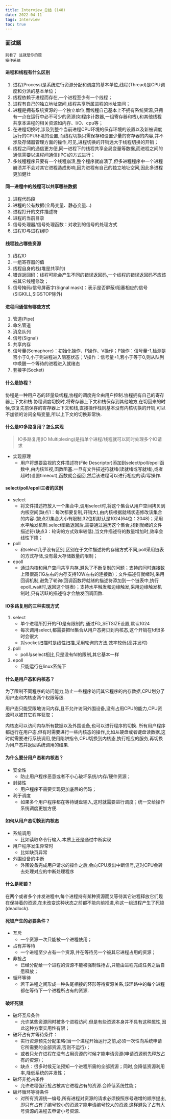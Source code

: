 ```yaml
---
title: Interview_总结 (148)
date: 2022-04-11
tags: Interview
toc: true
---
```


### 面试题
    别看了 这就是你的题
    操作系统

<!-- more -->

#### 进程和线程有什么区别
1. 进程(Process)是系统进行资源分配和调度的基本单位,线程(Thread)是CPU调度和分派的基本单位；
2. 线程依赖于进程而存在,一个进程至少有一个线程；
3. 进程有自己的独立地址空间,线程共享所属进程的地址空间；
4. 进程是拥有系统资源的一个独立单位,而线程自己基本上不拥有系统资源,只拥有一点在运行中必不可少的资源(如程序计数器,一组寄存器和栈),和其他线程共享本进程的相关资源如内存、I/O、cpu等；
5. 在进程切换时,涉及到整个当前进程CPU环境的保存环境的设置以及新被调度运行的CPU环境的设置,而线程切换只需保存和设置少量的寄存器的内容,并不涉及存储器管理方面的操作,可见,进程切换的开销远大于线程切换的开销；
6. 线程之间的通信更方便,同一进程下的线程共享全局变量等数据,而进程之间的通信需要以进程间通信(IPC)的方式进行；
7. 多线程程序只要有一个线程崩溃,整个程序就崩溃了,但多进程程序中一个进程崩溃并不会对其它进程造成影响,因为进程有自己的独立地址空间,因此多进程更加健壮

#### 同一进程中的线程可以共享哪些数据
1. 进程代码段
2. 进程的公有数据(全局变量、静态变量...)
3. 进程打开的文件描述符
4. 进程的当前目录
5. 信号处理器/信号处理函数：对收到的信号的处理方式
6. 进程ID与进程组ID

#### 线程独占哪些资源
1. 线程ID
2. 一组寄存器的值
3. 线程自身的栈(堆是共享的)
4. 错误返回码：线程可能会产生不同的错误返回码,一个线程的错误返回码不应该被其它线程修改；
5. 信号掩码/信号屏蔽字(Signal mask)：表示是否屏蔽/阻塞相应的信号(SIGKILL,SIGSTOP除外)

#### 进程间通信有哪些方式
1. 管道(Pipe)
2. 命名管道
3. 消息队列
4. 信号(Signal)
5. 共享内存
6. 信号量(Semaphore)：初始化操作、P操作、V操作；P操作：信号量-1,检测是否小于0,小于则进程进入阻塞状态；V操作：信号量+1,若小于等于0,则从队列中唤醒一个等待的进程进入就绪态
7. 套接字(Socket)

#### 什么是协程？

协程是一种用户态的轻量级线程,协程的调度完全由用户控制.协程拥有自己的寄存器上下文和栈.协程调度切换时,将寄存器上下文和栈保存到其他地方,在切回来的时候,恢复先前保存的寄存器上下文和栈,直接操作栈则基本没有内核切换的开销,可以不加锁的访问全局变量,所以上下文的切换非常快.

#### 什么是IO多路复用？怎么实现
> IO多路复用(IO Multiplexing)是指单个进程/线程就可以同时处理多个IO请求
- 实现原理
    * 用户将想要监视的文件描述符(File Descriptor)添加到select/poll/epoll函数中,由内核监视,函数阻塞.一旦有文件描述符就绪(读就绪或写就绪),或者超时(设置timeout),函数就会返回,然后该进程可以进行相应的读/写操作.

#### select/poll/epoll三者的区别
- select
    * 将文件描述符放入一个集合中,调用select时,将这个集合从用户空间拷贝到内核空间(缺点1：每次都要复制,开销大),由内核根据就绪状态修改该集合的内容.(缺点2)集合大小有限制,32位机默认是1024(64位：2048)；采用水平触发机制.select函数返回后,需要通过遍历这个集合,找到就绪的文件描述符(缺点3：轮询的方式效率较低),当文件描述符的数量增加时,效率会线性下降；
- poll
    * 和select几乎没有区别,区别在于文件描述符的存储方式不同,poll采用链表的方式存储,没有最大存储数量的限制；
- epoll
    * 通过内核和用户空间共享内存,避免了不断复制的问题；支持的同时连接数上限很高(1G左右的内存支持10W左右的连接数)；文件描述符就绪时,采用回调机制,避免了轮询(回调函数将就绪的描述符添加到一个链表中,执行epoll_wait时,返回这个链表)；支持水平触发和边缘触发,采用边缘触发机制时,只有活跃的描述符才会触发回调函数.

#### IO多路复用的三种实现方式
1. select
    * 单个进程所打开的FD是有限制的,通过FD_SETSIZE设置,默认1024
    * 每次调用select,都需要把fd集合从用户态拷贝到内核态,这个开销在fd很多时会很大
    * 对socket扫描时是线性扫描,采用轮询的方法,效率较低(高并发时)
2. poll
    * poll与select相比,只是没有fd的限制,其它基本一样
3. epoll
    * 只能运行在linux系统下

#### 什么是用户态和内核态？

为了限制不同程序的访问能力,防止一些程序访问其它程序的内存数据,CPU划分了用户态和内核态两个权限等级.

用户态只能受限地访问内存,且不允许访问外围设备,没有占用CPU的能力,CPU资源可以被其它程序获取；

内核态可以访问内存所有数据以及外围设备,也可以进行程序的切换.
所有用户程序都运行在用户态,但有时需要进行一些内核态的操作,比如从硬盘或者键盘读数据,这时就需要进行系统调用,使用陷阱指令,CPU切换到内核态,执行相应的服务,再切换为用户态并返回系统调用的结果.

#### 为什么要分用户态和内核态？
- 安全性
    * 防止用户程序恶意或者不小心破坏系统/内存/硬件资源；
- 封装性
    * 用户程序不需要实现更加底层的代码；
- 利于调度
    * 如果多个用户程序都在等待键盘输入,这时就需要进行调度；统一交给操作系统调度更加方便.

#### 如何从用户态切换到内核态
- 系统调用
    * 比如读取命令行输入.本质上还是通过中断实现
- 用户程序发生异常时
    * 比如缺页异常
- 外围设备的中断
    * 外围设备完成用户请求的操作之后,会向CPU发出中断信号,这时CPU会转去处理对应的中断处理程序

#### 什么是死锁？

在两个或者多个并发进程中,每个进程持有某种资源而又等待其它进程释放它们现在保持着的资源,在未改变这种状态之前都不能向前推进,称这一组进程产生了死锁(deadlock).

#### 死锁产生的必要条件？
- 互斥
    * 一个资源一次只能被一个进程使用；
- 占有并等待
    * 一个进程至少占有一个资源,并在等待另一个被其它进程占用的资源；
- 非抢占
    * 已经分配给一个进程的资源不能被强制性抢占,只能由进程完成任务之后自愿释放；
- 循环等待
    * 若干进程之间形成一种头尾相接的环形等待资源关系,该环路中的每个进程都在等待下一个进程所占有的资源.

#### 破坏死锁
- 破坏互斥条件
    * 允许某些资源同时被多个进程访问.但是有些资源本身并不具有这种属性,因此这种方案实用性有限；
- 破坏占有并等待条件：
    * 实行资源预先分配策略(当一个进程开始运行之前,必须一次性向系统申请它所需要的全部资源,否则不运行)；
    * 或者只允许进程在没有占用资源的时候才能申请资源(申请资源前先释放占有的资源)；
    * 缺点：很多时候无法预知一个进程所需的全部资源；同时,会降低资源利用率,降低系统的并发性；
- 破坏非抢占条件
    * 允许进程强行抢占被其它进程占有的资源.会降低系统性能；
- 破坏循环等待条件
    * 对所有资源统一编号,所有进程对资源的请求必须按照序号递增的顺序提出,即只有占有了编号较小的资源才能申请编号较大的资源.这样避免了占有大号资源的进程去申请小号资源.


